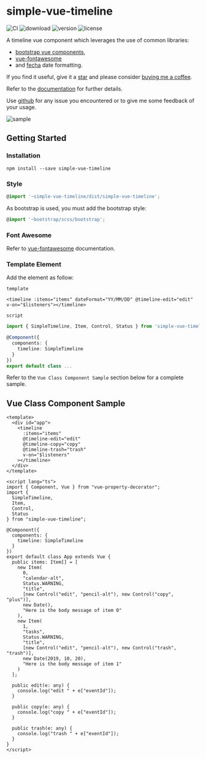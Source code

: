 # simple-vue-timeline
![CI](https://img.shields.io/travis/com/scottie34/simple-vue-timeline/master.svg?style=flat-square)
![download](https://img.shields.io/npm/dm/simple-vue-timeline.svg?style=flat-square)
![version](https://img.shields.io/npm/v/simple-vue-timeline.svg?style=flat-square)
![license](https://img.shields.io/badge/license-MIT-green.svg?style=flat-square)

A timeline vue component which leverages the use of common libraries:
 * [bootstrap vue components](https://bootstrap-vue.js.org/),
 * [vue-fontawesome](https://github.com/FortAwesome/vue-fontawesome) 
 * and [fecha](https://github.com/taylorhakes/fecha) date formatting.

If you find it useful, give it a [star](https://github.com/scottie34/simple-vue-timeline) and please consider [buying me a coffee](https://www.buymeacoffee.com/scottie34).

Refer to the [documentation](https://scottie34.github.io/simple-vue-timeline/) for further details.

Use [github](https://github.com/scottie34/simple-vue-timeline) for any issue you encountered or to give me some feedback of your usage.

![sample](https://raw.githubusercontent.com/scottie34/simple-vue-timeline/master/docs/simple-vue-timeline.png)


## Getting Started

### Installation
```
npm install --save simple-vue-timeline
```

### Style
```ts
@import '~simple-vue-timeline/dist/simple-vue-timeline';
```

As bootstrap is used, you must add the bootstrap style:
```ts
@import '~bootstrap/scss/bootstrap';
```

### Font Awesome
Refer to [vue-fontawesome](https://github.com/FortAwesome/vue-fontawesome#usage) documentation.  

### Template Element
Add the element as follow:

`template`
```vue
<timeline :items="items" dateFormat="YY/MM/DD" @timeline-edit="edit" v-on="$listeners"></timeline>
```

`script`
```ts
import { SimpleTimeline, Item, Control, Status } from 'simple-vue-timeline';

@Component({
  components: {
    timeline: SimpleTimeline
  }
})
export default class ...
```

Refer to the `Vue Class Component Sample` section below for a complete sample.

## Vue Class Component Sample

```vue
<template>
  <div id="app">
    <timeline
      :items="items"
      @timeline-edit="edit"
      @timeline-copy="copy"
      @timeline-trash="trash"
      v-on="$listeners"
    ></timeline>
  </div>
</template>

<script lang="ts">
import { Component, Vue } from "vue-property-decorator";
import {
  SimpleTimeline,
  Item,
  Control,
  Status
} from "simple-vue-timeline";

@Component({
  components: {
    timeline: SimpleTimeline
  }
})
export default class App extends Vue {
  public items: Item[] = [
    new Item(
      0,
      "calendar-alt",
      Status.WARNING,
      "title",
      [new Control("edit", "pencil-alt"), new Control("copy", "plus")],
      new Date(),
      "Here is the body message of item 0"
    ),
    new Item(
      1,
      "tasks",
      Status.WARNING,
      "title",
      [new Control("edit", "pencil-alt"), new Control("trash", "trash")],
      new Date(2019, 10, 20),
      "Here is the body message of item 1"
    )
  ];

  public edit(e: any) {
    console.log("edit " + e["eventId"]);
  }

  public copy(e: any) {
    console.log("copy " + e["eventId"]);
  }

  public trash(e: any) {
    console.log("trash " + e["eventId"]);
  }
}
</script>
```

